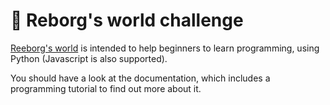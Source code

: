 # 🤖 Reborg's world challenge

[Reeborg's world](https://reeborg.ca/reeborg.html) is intended to help beginners to learn programming, using Python (Javascript is also supported).

You should have a look at the documentation, which includes a programming tutorial to find out more about it.
